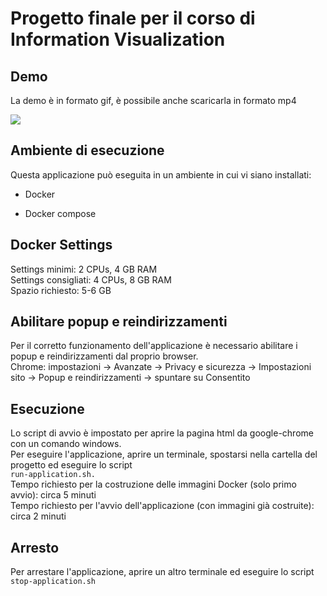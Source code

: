 # Progetto finale per il corso di Information Visualization

## Demo

La demo è in formato gif, è possibile anche scaricarla in formato mp4 

![](demo.gif)

## Ambiente di esecuzione 

Questa applicazione può eseguita in un ambiente in cui vi siano installati:

* Docker 

* Docker compose 

## Docker Settings

Settings minimi: 2 CPUs, 4 GB RAM <br/>
Settings consigliati: 4 CPUs, 8 GB RAM <br/>
Spazio richiesto: 5-6 GB

## Abilitare popup e reindirizzamenti

Per il corretto funzionamento dell'applicazione è necessario abilitare i popup e reindirizzamenti dal proprio browser.<br/>
Chrome: impostazioni -> Avanzate -> Privacy e sicurezza -> Impostazioni sito -> Popup e reindirizzamenti -> spuntare su Consentito

## Esecuzione 

Lo script di avvio è impostato per aprire la pagina html da google-chrome con un comando windows. <br/>
Per eseguire l'applicazione, aprire un terminale, spostarsi nella cartella del progetto ed eseguire lo script <br/>
`run-application.sh.`<br/>
Tempo richiesto per la costruzione delle immagini Docker (solo primo avvio): circa 5 minuti <br/>
Tempo richiesto per l'avvio dell'applicazione (con immagini già costruite): circa 2 minuti

## Arresto 

Per arrestare l'applicazione, aprire un altro terminale ed eseguire lo script `stop-application.sh`
